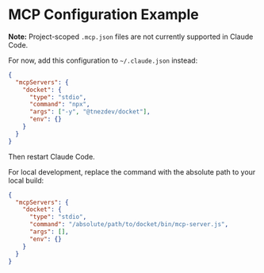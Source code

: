 # MCP Configuration Example

**Note:** Project-scoped `.mcp.json` files are not currently supported in Claude Code.

For now, add this configuration to `~/.claude.json` instead:

```json
{
  "mcpServers": {
    "docket": {
      "type": "stdio",
      "command": "npx",
      "args": ["-y", "@tnezdev/docket"],
      "env": {}
    }
  }
}
```

Then restart Claude Code.

For local development, replace the command with the absolute path to your local build:

```json
{
  "mcpServers": {
    "docket": {
      "type": "stdio",
      "command": "/absolute/path/to/docket/bin/mcp-server.js",
      "args": [],
      "env": {}
    }
  }
}
```
